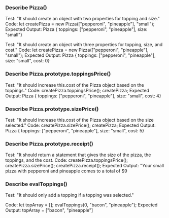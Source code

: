 ### Describe Pizza()

Test: "It should create an object with two properties for topping and size."
Code: let createPizza = new Pizza(["pepperoni", "pineapple"], "small");
Expected Output: Pizza { toppings: ["pepperoni", "pineapple"], size: "small"}

Test: "It should create an object with three properties for topping, size, and cost."
Code: let createPizza = new Pizza(["pepperoni", "pineapple"], "small");
Expected Output: 
Pizza { toppings: ["pepperoni", "pineapple"], size: "small", cost: 0}

### Describe Pizza.prototype.toppingsPrice()

Test: "It should increase this.cost of the Pizza object based on the toppings."
Code: createPizza.toppingsPrice();
      createPizza;
Expected Output: Pizza { toppings: ["pepperoni", "pineapple"], size: "small", cost: 4}

### Describe Pizza.prototype.sizePrice()

Test: "It should increase this.cost of the Pizza object based on the size selected."
Code: createPizza.sizePrice();
      createPizza;
Expected Output: Pizza { toppings: ["pepperoni", "pineapple"], size: "small", cost: 5}

### Describe Pizza.prototype.receipt()

Test: "It should return a statement that gives the size of the pizza, the toppings, and the cost. 
Code: createPizza.toppingsPrice();
      createPizza.sizePrice();
      createPizza.receipt();
Expected Output: "Your small pizza with pepperoni and pineapple comes to a total of $9

### Describe evalToppings()

Test: "It should only add a topping if a topping was selected."

Code: let topArray = [];
      evalToppings(0, "bacon", "pineapple");
Expected Output: topArray = ["bacon", "pineapple"]